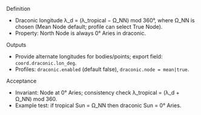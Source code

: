 <!-- >>> AUTO-GEN BEGIN: Draconic Zodiac v1.0 (instructions) -->
Definition
- Draconic longitude λ_d = (λ_tropical − Ω_NN) mod 360°, where Ω_NN is chosen (Mean Node default; profile can select True Node).
- Property: North Node is always 0° Aries in draconic.

Outputs
- Provide alternate longitudes for bodies/points; export field: `coord.draconic.lon_deg`.
- Profiles: `draconic.enabled` (default false), `draconic.node = mean|true`.

Acceptance
- Invariant: Node at 0° Aries; consistency check λ_tropical = (λ_d + Ω_NN) mod 360.
- Example test: if tropical Sun = Ω_NN then draconic Sun = 0° Aries.
<!-- >>> AUTO-GEN END: Draconic Zodiac v1.0 (instructions) -->
